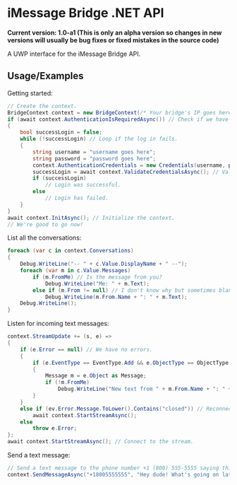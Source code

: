 # iMessage Bridge .NET API

**Current version: 1.0-a1 (This is only an alpha version so changes in new versions will usually be bug fixes or fixed mistakes in the source code)**

A UWP interface for the iMessage Bridge API.

## Usage/Examples

Getting started:
```csharp
// Create the context.
BridgeContext context = new BridgeContext(/* Your bridge's IP goes here */);
if (await context.AuthenticationIsRequiredAsync()) // Check if we have to log in.
{
    bool successLogin = false;
    while (!successLogin) // Loop if the log in fails.
    {
        string username = "username goes here";
        string password = "password goes here";
        context.AuthenticationCredentials = new Credentials(username, password);
        successLogin = await context.ValidateCredentialsAsync(); // Validate username and password.
        if (successLogin)
            // Login was successful.
        else
            // Login has failed.
    }
}
await context.InitAsync(); // Initialize the context.
// We're good to go now!
```

List all the conversations:
```csharp
foreach (var c in context.Conversations)
{
    Debug.WriteLine("-- " + c.Value.DisplayName + " --");
    foreach (var m in c.Value.Messages)
        if (m.FromMe) // Is the message from you?
            Debug.WriteLine("Me: " + m.Text);
        else if (m.From != null) // I don't know why but sometimes blank messages will show with no recipient.
            Debug.WriteLine(m.From.Name + ": " + m.Text);
    Debug.WriteLine();
}
```

Listen for incoming text messages:
```csharp
context.StreamUpdate += (s, e) =>
{
    if (e.Error == null) // We have no errors.
    {
        if (e.EventType == EventType.Add && e.ObjectType == ObjectType.Message) // We got a new text message!
        {
            Message m = e.Object as Message;
            if (!m.FromMe)
                Debug.WriteLine("New text from " + m.From.Name + ": " + m.Text);
        }
    }
	else if (ev.Error.Message.ToLower().Contains("closed")) // Reconnect when the stream closes unexpectedly.
		await context.StartStreamAsync();
    else
        throw e.Error;
};
await context.StartStreamAsync(); // Connect to the stream.
```

Send a text message:
```csharp
// Send a text message to the phone number +1 (800) 555-5555 saying this message and as an iMessage.
context.SendMessageAsync("+18005555555", "Hey dude! What's going on later?", false);
```